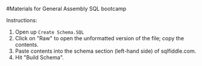 #Materials for General Assembly SQL bootcamp

Instructions: <br>
1. Open up `Create Schema.SQL`<br>
2. Click on "Raw" to open the unformatted version of the file; copy the contents.<br>
3. Paste contents into the schema section (left-hand side) of sqlfiddle.com.<br>
4. Hit "Build Schema".  <br>
